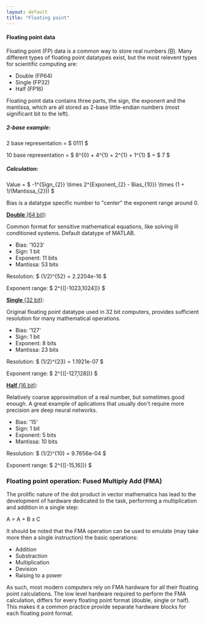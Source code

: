 ```yaml
---
layout: default
title: "Floating point"
--- 
```


#### Floating point data

Floating point (FP) data is a common way to store real numbers [(R)](https://en.wikipedia.org/wiki/Real_number). Many different types of floating point datatypes exist, but the most relevent types for scientific computing are:

 - Double (FP64)
 - Single (FP32)
 - Half (FP16)

 Floating point data contains three parts, the sign, the exponent and the mantissa, which are all stored as 2-base little-endian numbers (most significant bit to the left).

##### 2-base example:

2 base representation = $ 0111 $

10 base representation = $ 8^{0} + 4^{1} + 2^{1} + 1^{1} $ = $ 7 $

##### Calculation:

Value = $ -1^{Sign_{2}} \times 2^{Exponent_{2} - Bias_{10}} \times (1 + 1/(Mantissa_{2})) $

Bias is a datatype specific number to "center" the exponent range around 0.

[**Double** (64 bit)](https://en.wikipedia.org/wiki/Double-precision_floating-point_format):

Common format for sensitive mathematical equations, like solving ill conditioned systems. Default datatype of MATLAB.

 - Bias: '1023'
 - Sign: 1 bit
 - Exponent: 11 bits
 - Mantissa: 53 bits

Resolution: $ (1/2)^{52} = 2.2204e-16 $

Exponent range: $ 2^{([-1023,1024])} $

[**Single** (32 bit)](https://en.wikipedia.org/wiki/Single-precision_floating-point_format):

Original floating point datatype used in 32 bit computers, provides sufficient resolution for many mathematical operations.

 - Bias: '127'
 - Sign: 1 bit
 - Exponent: 8 bits
 - Mantissa: 23 bits

Resolution: $ (1/2)^{23} = 1.1921e-07 $

Exponent range: $ 2^{([-127,128])} $

[**Half** (16 bit)](https://en.wikipedia.org/wiki/Half-precision_floating-point_format):

Relatively coarse approximation of a real number, but sometimes good enough. A great example of aplications that usually don't require more precision are  deep neural networks.

 - Bias: '15'
 - Sign: 1 bit
 - Exponent: 5 bits
 - Mantissa: 10 bits

Resolution: $ (1/2)^{10} = 9.7656e-04 $

Exponent range: $ 2^{([-15,16])} $

### Floating point operation: Fused Multiply Add (FMA)

The prolific nature of the dot product in vector mathematics has lead to the development of hardware dedicated to the task, performing a multiplication and addition in a single step:

A = A + B x C

It should be noted that the FMA operation can be used to emulate (may take more then a single instruction) the basic operations:

 - Addition
 - Substraction
 - Multiplication
 - Devision
 - Raising to a power

As such, most modern computers rely on FMA hardware for all their floating point calculations. The low level hardware required to perform the FMA calculation, differs for every floating point format (double, single or half). This makes it a common practice provide separate hardware blocks for each floating point format.